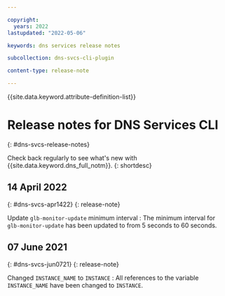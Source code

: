 ```yaml
---

copyright:
  years: 2022
lastupdated: "2022-05-06"

keywords: dns services release notes

subcollection: dns-svcs-cli-plugin

content-type: release-note

---
```


{{site.data.keyword.attribute-definition-list}}

# Release notes for DNS Services CLI
{: #dns-svcs-release-notes}

Check back regularly to see what's new with {{site.data.keyword.dns_full_notm}}.
{: shortdesc}

## 14 April 2022
{: #dns-svcs-apr1422}
{: release-note}

Update `glb-monitor-update` minimum interval
:    The minimum interval for `glb-monitor-update` has been updated to from 5 seconds to 60 seconds.

## 07 June 2021
{: #dns-svcs-jun0721}
{: release-note}

Changed `INSTANCE_NAME` to `INSTANCE`
:   All references to the variable `INSTANCE_NAME` have been changed to `INSTANCE`.
